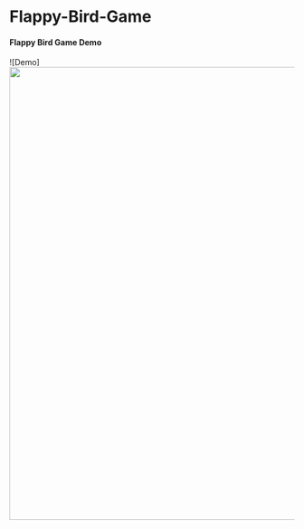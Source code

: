# Flappy-Bird-Game


#### Flappy Bird Game Demo

![Demo]<img src="https://github.com/krishnapalS/Flappy-Bird-Game/blob/main/FlappyBird%20VideoDemo.gif" width="600" height="800">
